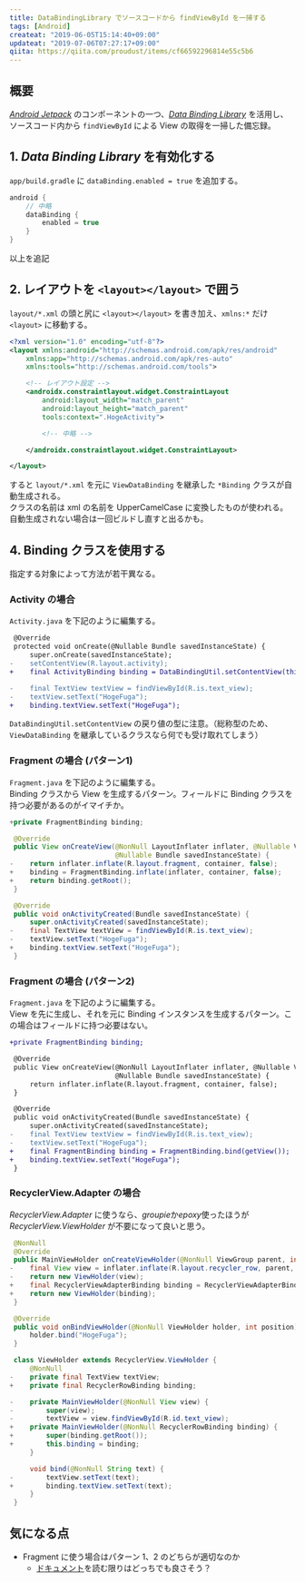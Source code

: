 ```yaml
---
title: DataBindingLibrary でソースコードから findViewById を一掃する
tags: [Android]
createat: "2019-06-05T15:14:40+09:00"
updateat: "2019-07-06T07:27:17+09:00"
qiita: https://qiita.com/proudust/items/cf66592296814e55c5b6
---
```


## 概要

[*Android Jetpack*](https://developer.android.com/topic/libraries/data-binding/?hl=JA) のコンポーネントの一つ、[*Data Binding Library*](https://developer.android.com/topic/libraries/data-binding/?hl=JA) を活用し、ソースコード内から `findViewById` による View の取得を一掃した備忘録。

## 1. *Data Binding Library* を有効化する

`app/build.gradle` に `dataBinding.enabled = true` を追加する。

``` gradle
android {
    // 中略
    dataBinding {
        enabled = true
    }
}
```

以上を追記

## 2. レイアウトを `<layout></layout>` で囲う

`layout/*.xml` の頭と尻に `<layout></layout>` を書き加え、`xmlns:*` だけ `<layout>` に移動する。

``` xml
<?xml version="1.0" encoding="utf-8"?>
<layout xmlns:android="http://schemas.android.com/apk/res/android"
    xmlns:app="http://schemas.android.com/apk/res-auto"
    xmlns:tools="http://schemas.android.com/tools">

    <!-- レイアウト設定 -->
    <androidx.constraintlayout.widget.ConstraintLayout
        android:layout_width="match_parent"
        android:layout_height="match_parent"
        tools:context=".HogeActivity">

        <!-- 中略 -->

    </androidx.constraintlayout.widget.ConstraintLayout>

</layout>
```

すると `layout/*.xml` を元に `ViewDataBinding` を継承した `*Binding` クラスが自動生成される。  
クラスの名前は xml の名前を UpperCamelCase に変換したものが使われる。  
自動生成されない場合は一回ビルドし直すと出るかも。  

## 4. Binding クラスを使用する

指定する対象によって方法が若干異なる。

### Activity の場合

`Activity.java` を下記のように編集する。

``` diff
 @Override
 protected void onCreate(@Nullable Bundle savedInstanceState) {
     super.onCreate(savedInstanceState);
-    setContentView(R.layout.activity);
+    final ActivityBinding binding = DataBindingUtil.setContentView(this, R.layout.activity);

-    final TextView textView = findViewById(R.is.text_view);
-    textView.setText("HogeFuga");
+    binding.textView.setText("HogeFuga");
```

`DataBindingUtil.setContentView` の戻り値の型に注意。（総称型のため、`ViewDataBinding` を継承しているクラスなら何でも受け取れてしまう）

### Fragment の場合 (パターン1)

`Fragment.java` を下記のように編集する。  
Binding クラスから View を生成するパターン。フィールドに Binding クラスを持つ必要があるのがイマイチか。  

``` diff:Fragment.java
+private FragmentBinding binding;

 @Override
 public View onCreateView(@NonNull LayoutInflater inflater, @Nullable ViewGroup container,
                          @Nullable Bundle savedInstanceState) {
-    return inflater.inflate(R.layout.fragment, container, false);
+    binding = FragmentBinding.inflate(inflater, container, false);
+    return binding.getRoot();
 }

 @Override
 public void onActivityCreated(Bundle savedInstanceState) {
     super.onActivityCreated(savedInstanceState);
-    final TextView textView = findViewById(R.is.text_view);
-    textView.setText("HogeFuga");
+    binding.textView.setText("HogeFuga");
 }
```

### Fragment の場合 (パターン2)

`Fragment.java` を下記のように編集する。  
View を先に生成し、それを元に Binding インスタンスを生成するパターン。この場合はフィールドに持つ必要はない。  

``` diff
+private FragmentBinding binding;

 @Override
 public View onCreateView(@NonNull LayoutInflater inflater, @Nullable ViewGroup container,
                          @Nullable Bundle savedInstanceState) {
     return inflater.inflate(R.layout.fragment, container, false);
 }

 @Override
 public void onActivityCreated(Bundle savedInstanceState) {
     super.onActivityCreated(savedInstanceState);
-    final TextView textView = findViewById(R.is.text_view);
-    textView.setText("HogeFuga");
+    final FragmentBinding binding = FragmentBinding.bind(getView());
+    binding.textView.setText("HogeFuga");
 }
```

### RecyclerView.Adapter の場合

*RecyclerView.Adapter* に使うなら、*groupie*か*epoxy*使ったほうが *RecyclerView.ViewHolder* が不要になって良いと思う。

``` diff:RecyclerView.Adapter.java
 @NonNull
 @Override
 public MainViewHolder onCreateViewHolder(@NonNull ViewGroup parent, int viewType) {
-    final View view = inflater.inflate(R.layout.recycler_row, parent, false);
-    return new ViewHolder(view);
+    final RecyclerViewAdapterBinding binding = RecyclerViewAdapterBinding.inflate(inflater, parent, false);
+    return new ViewHolder(binding);
 }

 @Override
 public void onBindViewHolder(@NonNull ViewHolder holder, int position) {
     holder.bind("HogeFuga");
 }

 class ViewHolder extends RecyclerView.ViewHolder {
     @NonNull
-    private final TextView textView;
+    private final RecyclerRowBinding binding;

-    private MainViewHolder(@NonNull View view) {
-        super(view);
-        textView = view.findViewById(R.id.text_view);
+    private MainViewHolder(@NonNull RecyclerRowBinding binding) {
+        super(binding.getRoot());
+        this.binding = binding;
     }

     void bind(@NonNull String text) {
-        textView.setText(text);
+        binding.textView.setText(text);
     }
 }
```

## 気になる点

- Fragment に使う場合はパターン 1、2 のどちらが適切なのか
  - [ドキュメント](https://developer.android.com/topic/libraries/data-binding/generated-binding.html?hl=JA)を読む限りはどっちでも良さそう？
